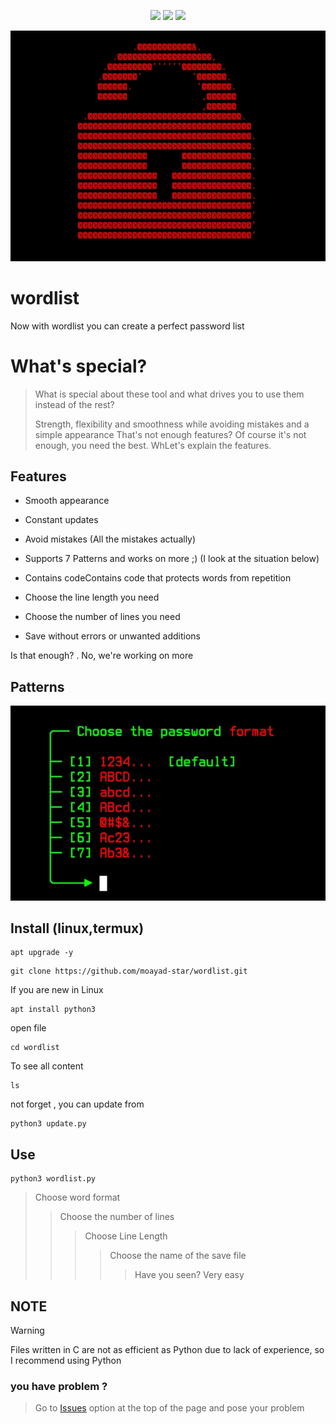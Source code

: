 <p align="center">
  <img src="https://img.shields.io/badge/Author-moayad--star-orange">
  <img src="https://img.shields.io/badge/Open%20Source-Yes-cyan?style=flat-square">
  <img src="https://img.shields.io/badge/Written%20In-Python-blue?style=flat-square">
</p>



![wordlist](/assets/wordlist.jpg)
# wordlist 

Now with wordlist you can create a perfect password list

# What's special? 
> What is special about these tool and what drives you to use them instead of the rest? 
> 
> Strength, flexibility and smoothness while avoiding mistakes and a simple appearance
> That's not enough features? Of course it's not enough, you need the best.
> WhLet's explain the features. 
## Features

* Smooth appearance 

* Constant updates

* Avoid mistakes (All the mistakes actually)

* Supports 7 Patterns and works on more ;) (I look at the situation below)

* Contains codeContains code that protects words from repetition 

* Choose the line length you need

* Choose the number of lines you need

* Save without errors or unwanted additions

Is that enough? . No, we're working on more

## Patterns

![options](/assets/options.jpg)

## Install (linux,termux)

```
apt upgrade -y
```
```
git clone https://github.com/moayad-star/wordlist.git
```
If you are new in Linux
```
apt install python3 
```
open file
```
cd wordlist
```
To see all content
```
ls
```

not forget , you can update from 
```
python3 update.py
```
## Use
```
python3 wordlist.py 
```
> Choose word format 
>> Choose the number of lines
>>> Choose Line Length
>>>> Choose the name of the save file
>>>>> Have you seen? Very easy

## NOTE

> [!WARNING]
> Files written in C are not as efficient as Python due to lack of experience, so I recommend using Python

### you have problem ?

> Go to [Issues](https://github.com/moayad-star/wordlist/issues) option at the top of the page and pose your problem




